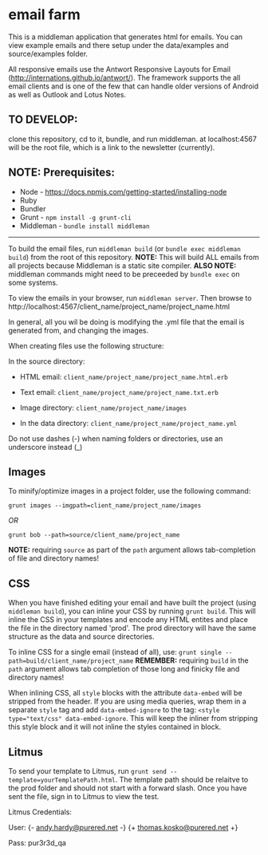 # email farm

This is a middleman application that generates html for emails. You can view example emails and there setup under the data/examples and source/examples folder.

All responsive emails use the Antwort Responsive Layouts for Email (http://internations.github.io/antwort/).  The framework supports the all email clients and is one of the few that can handle older versions of Android as well as Outlook and Lotus Notes.

## TO DEVELOP:

clone this repository, cd to it, bundle, and run middleman. at localhost:4567 will be the root file, which is a link to the newsletter (currently).


## NOTE: Prerequisites:
* Node - https://docs.npmjs.com/getting-started/installing-node
* Ruby
* Bundler
* Grunt - `npm install -g grunt-cli`
* Middleman - `bundle install middleman`

---------------------------------------

To build the email files, run `middleman build` (or `bundle exec middleman build`) from the root of this repository.
__NOTE:__ This will build ALL emails from all projects because Middleman is a static site compiler.
__ALSO NOTE:__ middleman commands might need to be preceeded by `bundle exec` on some systems.

To view the emails in your browser, run `middleman server`. Then browse to http://localhost:4567/client_name/project_name/project_name.html

In general, all you wil be doing is modifying the .yml file that the email is generated from, and changing the images.

When creating files use the following structure: 

In the source directory: 

* HTML email: `client_name/project_name/project_name.html.erb`

* Text email: `client_name/project_name/project_name.txt.erb`

* Image directory: `client_name/project_name/images`

* In the data directory: `client_name/project_name/project_name.yml`

Do not use dashes (-) when naming folders or directories, use an underscore instead (_)

Images
------------
To minify/optimize images in a project folder, use the following command: 

`grunt images --imgpath=client_name/project_name/images`

_OR_

`grunt bob --path=source/client_name/project_name`

__NOTE:__ requiring `source` as part of the `path` argument allows tab-completion of file and directory names!



CSS
------------
When you have finished editing your email and have built the project (using `middleman build`), you can inline your CSS by running `grunt build`. This will inline the CSS in your templates and encode any HTML entites and place the file in the directory named 'prod'. The prod directory will have the same structure as the data and source directories.

To inline CSS for a single email (instead of all), use:
`grunt single --path=build/client_name/project_name`
__REMEMBER:__ requiring `build` in the `path` argument allows tab completion of those long and finicky file and directory names!

When inlining CSS, all `style` blocks with the attribute `data-embed` will be stripped from the header.  If you are using media queries, wrap them in a separate `style` tag and  add `data-embed-ignore` to the  tag: `<style type="text/css" data-embed-ignore`. This will keep the inliner from stripping this style block and it will not inline the styles contained in block.

Litmus
------------
To send your template to Litmus, run `grunt send --template=yourTemplatePath.html`.  The template path should be relaitve to the prod folder and should not start with a forward slash. Once you have sent the file, sign in to Litmus to view the test.

Litmus Credentials:

User: {- andy.hardy@purered.net -} {+ thomas.kosko@purered.net +}

Pass: pur3r3d_qa
